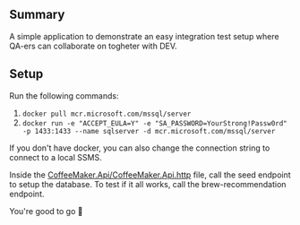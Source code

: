 ## Summary

A simple application to demonstrate an easy integration test setup where QA-ers can collaborate on togheter with DEV.

## Setup

Run the following commands:
1.  `docker pull mcr.microsoft.com/mssql/server`
2.  `docker run -e "ACCEPT_EULA=Y" -e "SA_PASSWORD=YourStrong!Passw0rd" -p 1433:1433 --name sqlserver -d mcr.microsoft.com/mssql/server`

If you don't have docker, you can also change the connection string to connect to a local SSMS.

Inside the [CoffeeMaker.Api/CoffeeMaker.Api.http](https://github.com/JarneVanAerde/CoffeeMaker/blob/a92d967f845a5c4cb50d741556eec902430ee344/CoffeeMaker.Api/CoffeeMaker.Api.http) file, call the seed endpoint to setup the database.
To test if it all works, call the brew-recommendation endpoint.

You're good to go 🎉
